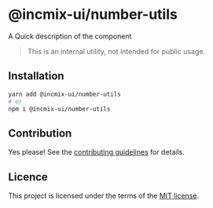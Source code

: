 # @incmix-ui/number-utils

A Quick description of the component

> This is an internal utility, not intended for public usage.

## Installation

```sh
yarn add @incmix-ui/number-utils
# or
npm i @incmix-ui/number-utils
```

## Contribution

Yes please! See the
[contributing guidelines](https://github.com/incmix-ui/incmix-ui/blob/master/CONTRIBUTING.md)
for details.

## Licence

This project is licensed under the terms of the
[MIT license](https://github.com/incmix-ui/incmix-ui/blob/master/LICENSE).
